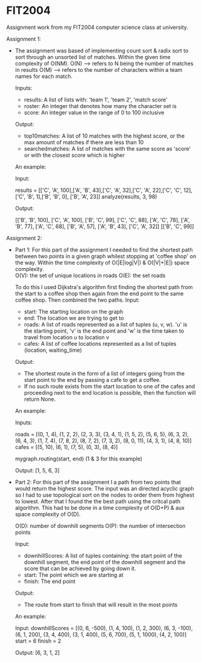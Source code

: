 # FIT2004
Assignment work from my FIT2004 computer science class at university.


Assignment 1:
 - The assignment was based of implementing count sort & radix sort to sort through an unsorted list of matches. Within the given time complexity of O(NM). 
    O(N) --> refers to N being the number of matches in results
    O(M) --> refers to the number of characters within a team names for each match.
    
    Inputs:
      - results: A list of lists with: 'team 1', 'team 2', 'match score'
      - roster: An integer that denotes how many the character set is
      - score: An integer value in the range of 0 to 100 inclusive
    
    Output:
      - top10matches: A list of 10 matches with the highest score, or the max amount of matches if there are less than 10
      - searchedmatches: A list of matches with the same score as 'score' or with the closest score which is higher
      
    An example:
    
    Input:
    
    results = [['C', 'A', 100],['A', 'B', 43],['C', 'A', 32],['C', 'A', 22],['C', 'C', 12],['C', 'B', 1],['B', 'B', 0], ['B', 'A', 23]]
    analyze(results, 3, 98)
    
    Output:
    
    [['B', 'B', 100], ['C', 'A', 100], ['B', 'C', 99], ['C', 'C', 88], ['A', 'C', 78], ['A', 'B', 77], ['A', 'C', 68], ['B', 'A', 57], ['A', 'B', 43],    ['C', 'A', 32]] [['B', 'C', 99]]
    
    
Assignment 2:
 - Part 1:
  For this part of the assignment I needed to find the shortest path between two points in a given graph whilest stopping at 'coffee shop' on the way. Within the time complexity of O(|E|log|V|) & O(|V|+|E|) space complexity.  
  O(V): the set of unique locations in roads
  O(E): the set roads
  
   To do this I used Dijkstra's algorithm first finding the shortest path from the start to a coffee shop then again from the end point to the same coffee shop. Then combined the two paths.
  Input:
    - start: The starting location on the graph
    - end: The location we are trying to get to
    - roads: A list of roads represented as a list of tuples (u, v, w). 'u' is the starting point, 'v' is the end point and 'w' is the time taken to travel from location u to location v
    - cafes: A list of coffee locations represented as a list of tuples (location, waiting_time)

   Output:
    - The shortest route in the form of a list of integers going from the start point to the end by passing a cafe to get a coffee.
    - If no such route exists from the start location to one of the cafes and proceeding next to the end location is possible, then the function will return None.
  
   An example:
  
   Inputs:
  
   roads = [(0, 1, 4), (1, 2, 2), (2, 3, 3), (3, 4, 1), (1, 5, 2),
(5, 6, 5), (6, 3, 2), (6, 4, 3), (1, 7, 4), (7, 8, 2),
(8, 7, 2), (7, 3, 2), (8, 0, 11), (4, 3, 1), (4, 8, 10)]
    cafes = [(5, 10), (6, 1), (7, 5), (0, 3), (8, 4)]
 
    mygraph.routing(start, end) (1 & 3 for this example)
  
    Output:
    [1, 5, 6, 3]
  
  
 - Part 2:
  For this part of the assignment I a path from two points that would return the highest score. The input was an directed acyclic graph so I had to use topological sort on the nodes to order them from highest to lowest. After that I found the the best path using the critcal path algorithm. This had to be done in a time complexity of O(D+P) & aux space complexity of O(D).
  
   O(D): number of downhill segments
   O(P): the number of intersection points
  
   Input:
    - downhillScores: A list of tuples containing: the start point of the downhill segment, the end point of the downhill segment and the score that can be achieved by going down it.
    - start: The point which we are starting at 
    - finish: The end point
  
   Output:
    - The route from start to finish that will result in the most points 
   
    An example:
   
    Input:
    downhillScores = [(0, 6, -500), (1, 4, 100), (1, 2, 300),
(6, 3, -100), (6, 1, 200), (3, 4, 400), (3, 1, 400),
(5, 6, 700), (5, 1, 1000), (4, 2, 100)]
    start = 6
    finish = 2
   
    Output:
    [6, 3, 1, 2]
